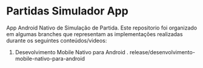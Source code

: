 # Partidas Simulador App

App Android Nativo de Simulação de Partida. Este repositorio foi organizado em algumas branches que representam as implementações realizadas durante os seguintes conteúdos/videos:

1. Desevolvimento Mobile Nativo para Android
 . release/desenvolvimento-mobile-nativo-para-android
